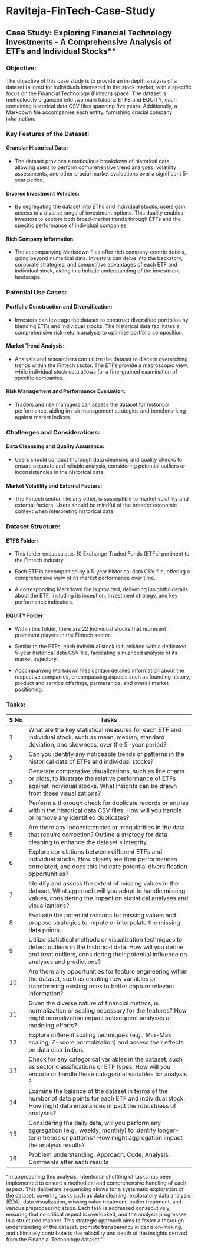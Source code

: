 # Raviteja-FinTech-Case-Study

## Case Study: Exploring Financial Technology Investments - A Comprehensive Analysis of ETFs and Individual Stocks**

### Objective:

The objective of this case study is to provide an in-depth analysis of a dataset tailored for individuals interested in the stock market, with a specific focus on the Financial Technology (Fintech) space. The dataset is meticulously organized into two main folders: ETFS and EQUITY, each containing historical data CSV files spanning five years. Additionally, a Markdown file accompanies each entity, furnishing crucial company information.

### Key Features of the Dataset:

#### Granular Historical Data:

* The dataset provides a meticulous breakdown of historical data, allowing users to perform comprehensive trend analyses, volatility assessments, and other crucial market evaluations over a significant 5-year period.

#### Diverse Investment Vehicles:

* By segregating the dataset into ETFs and individual stocks, users gain access to a diverse range of investment options. This duality enables investors to explore both broad-market trends through ETFs and the specific performance of individual companies.

#### Rich Company Information:

* The accompanying Markdown files offer rich company-centric details, going beyond numerical data. Investors can delve into the backstory, corporate strategies, and competitive advantages of each ETF and individual stock, aiding in a holistic understanding of the investment landscape.

### Potential Use Cases:

#### Portfolio Construction and Diversification:

* Investors can leverage the dataset to construct diversified portfolios by blending ETFs and individual stocks. The historical data facilitates a comprehensive risk-return analysis to optimize portfolio composition.

#### Market Trend Analysis:

* Analysts and researchers can utilize the dataset to discern overarching trends within the Fintech sector. The ETFs provide a macroscopic view, while individual stock data allows for a fine-grained examination of specific companies.

#### Risk Management and Performance Evaluation:

* Traders and risk managers can assess the dataset for historical performance, aiding in risk management strategies and benchmarking against market indices.

### Challenges and Considerations:

#### Data Cleansing and Quality Assurance:

* Users should conduct thorough data cleansing and quality checks to ensure accurate and reliable analysis, considering potential outliers or inconsistencies in the historical data.

#### Market Volatility and External Factors:

* The Fintech sector, like any other, is susceptible to market volatility and external factors. Users should be mindful of the broader economic context when interpreting historical data.

### Dataset Structure:

#### ETFS Folder:

* This folder encapsulates 10 Exchange-Traded Funds (ETFs) pertinent to the Fintech industry.

* Each ETF is accompanied by a 5-year historical data CSV file, offering a comprehensive view of its market performance over time.

* A corresponding Markdown file is provided, delivering insightful details about the ETF, including its inception, investment strategy, and key performance indicators.

#### EQUITY Folder:

* Within this folder, there are 22 Individual stocks that represent prominent players in the Fintech sector.

* Similar to the ETFs, each individual stock is furnished with a dedicated 5-year historical data CSV file, facilitating a nuanced analysis of its market trajectory.

* Accompanying Markdown files contain detailed information about the respective companies, encompassing aspects such as founding history, product and service offerings, partnerships, and overall market positioning.

### Tasks:

| **S.No** | **Tasks** |
| --- | --- | 
| 1 | What are the key statistical measures for each ETF and individual stock, such as mean, median, standard deviation, and skewness, over the 5-year period? |
| 2 | Can you identify any noticeable trends or patterns in the historical data of ETFs and individual stocks? | 
| 3 | Generate comparative visualizations, such as line charts or plots, to illustrate the relative performance of ETFs against individual stocks. What insights can be drawn from these visualizations? | 
| 4 | Perform a thorough check for duplicate records or entries within the historical data CSV files. How will you handle or remove any identified duplicates? | 
| 5 | Are there any inconsistencies or irregularities in the data that require correction? Outline a strategy for data cleaning to enhance the dataset's integrity. | 
| 6 | Explore correlations between different ETFs and individual stocks. How closely are their performances correlated, and does this indicate potential diversification opportunities? |
| 7 | Identify and assess the extent of missing values in the dataset. What approach will you adopt to handle missing values, considering the impact on statistical analyses and visualizations? | 
| 8 | Evaluate the potential reasons for missing values and propose strategies to impute or interpolate the missing data points. | 
| 9 | Utilize statistical methods or visualization techniques to detect outliers in the historical data. How will you define and treat outliers, considering their potential influence on analyses and predictions? | 
| 10 | Are there any opportunities for feature engineering within the dataset, such as creating new variables or transforming existing ones to better capture relevant information? | 
| 11 | Given the diverse nature of financial metrics, is normalization or scaling necessary for the features? How might normalization impact subsequent analyses or modeling efforts? | 
| 12 | Explore different scaling techniques (e.g., Min-Max scaling, Z-score normalization) and assess their effects on data distribution. |
| 13 | Check for any categorical variables in the dataset, such as sector classifications or ETF types. How will you encode or handle these categorical variables for analysis ? | 
| 14 | Examine the balance of the dataset in terms of the number of data points for each ETF and individual stock. How might data imbalances impact the robustness of analyses? | 
| 15 | Considering the daily data, will you perform any aggregation (e.g., weekly, monthly) to identify longer-term trends or patterns? How might aggregation impact the analysis results? | 
| 16 | Problem understanding, Approach, Code, Analysis, Comments after each results | 

"In approaching this analysis, intentional shuffling of tasks has been implemented to ensure a methodical and comprehensive handling of each aspect. This deliberate sequencing allows for a systematic exploration of the dataset, covering tasks such as data cleaning, exploratory data analysis (EDA), data visualization, missing value treatment, outlier treatment, and various preprocessing steps. Each task is addressed consecutively, ensuring that no critical aspect is overlooked, and the analysis progresses in a structured manner. This strategic approach aims to foster a thorough understanding of the dataset, promote transparency in decision-making, and ultimately contribute to the reliability and depth of the insights derived from the Financial Technology dataset."
